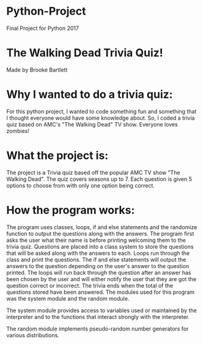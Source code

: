 # Python-Project
Final Project for Python 2017

# The Walking Dead Trivia Quiz!

Made by Brooke Bartlett 

# Why I wanted to do a trivia quiz:

For this python project, I wanted to code something fun and something that I thought everyone would have some knowledge about. So, I 
coded a trivia quiz based on AMC's "The Walking Dead" TV show. Everyone loves zombies!

# What the project is:

The project is a Trivia quiz based off the popular AMC TV show "The Walking Dead". The quiz covers seasons up to 7. Each question is 
given 5 options to choose from with only one option being correct.

# How the program works:

The program uses classes, loops, if and else statements and the randomize function to output the questions along with the answers.
The program first asks the user what their name is before printing welcoming them to the trivia quiz. Questions are placed into a class 
system to store the questions that will be asked along with the answers to each. Loops run through the class and print the questions. 
The if and else statements will output the answers to the question depending on the user's answer to the question printed. The loops 
will run back through the question after an answer has been chosen by the user and will either notify the user that they are got the 
question correct or incorrect. The trivia ends when the total of the questions stored have been answered. The modules used for this
program was the system module and the random module.

The system module provides access to variables used or maintained by the interpreter and to the functions that
interact strongly with the interpreter. 

The random module implements pseudo-random number generators for various distributions. 